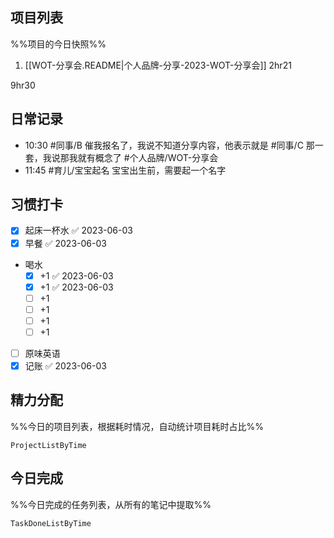 ## 项目列表
%%项目的今日快照%%
1. [[WOT-分享会.README|个人品牌-分享-2023-WOT-分享会]] 2hr21

9hr30

## 日常记录
- 10:30 #同事/B 催我报名了，我说不知道分享内容，他表示就是 #同事/C 那一套，我说那我就有概念了 #个人品牌/WOT-分享会 
- 11:45 #育儿/宝宝起名 宝宝出生前，需要起一个名字

## 习惯打卡
- [x] 起床一杯水 ✅ 2023-06-03
- [x] 早餐 ✅ 2023-06-03
- 喝水
	- [x] +1 ✅ 2023-06-03
	- [x] +1 ✅ 2023-06-03
	- [ ] +1
	- [ ] +1
	- [ ] +1
	- [ ] +1
- [ ] 原味英语
- [x] 记账 ✅ 2023-06-03

## 精力分配
%%今日的项目列表，根据耗时情况，自动统计项目耗时占比%%
```PeriodicPARA
ProjectListByTime
```

## 今日完成
%%今日完成的任务列表，从所有的笔记中提取%%
```PeriodicPARA
TaskDoneListByTime
```
